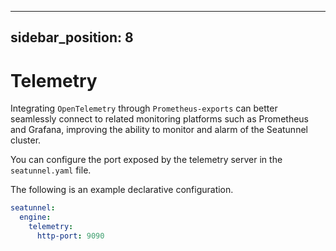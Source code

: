 ---

sidebar_position: 8
-------------------

# Telemetry

Integrating `OpenTelemetry` through `Prometheus-exports` can better seamlessly connect to related monitoring platforms such as Prometheus and Grafana, improving the ability to monitor and alarm of the Seatunnel cluster.

You can configure the port exposed by the telemetry server in the `seatunnel.yaml` file.

The following is an example declarative configuration.

```yaml
seatunnel:
  engine:
    telemetry: 
      http-port: 9090
```

